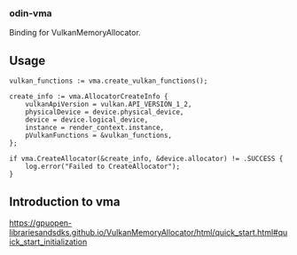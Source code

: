 ### odin-vma

Binding for VulkanMemoryAllocator.

## Usage

```
vulkan_functions := vma.create_vulkan_functions();

create_info := vma.AllocatorCreateInfo {
	vulkanApiVersion = vulkan.API_VERSION_1_2,
	physicalDevice = device.physical_device,
	device = device.logical_device,
	instance = render_context.instance,
	pVulkanFunctions = &vulkan_functions,
};

if vma.CreateAllocator(&create_info, &device.allocator) != .SUCCESS {
	log.error("Failed to CreateAllocator");
}

```

## Introduction to vma
https://gpuopen-librariesandsdks.github.io/VulkanMemoryAllocator/html/quick_start.html#quick_start_initialization